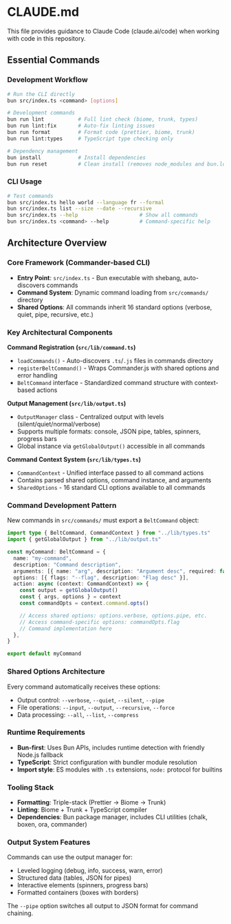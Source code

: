 # CLAUDE.md

This file provides guidance to Claude Code (claude.ai/code) when working with code in this repository.

## Essential Commands

### Development Workflow

```bash
# Run the CLI directly
bun src/index.ts <command> [options]

# Development commands
bun run lint           # Full lint check (biome, trunk, types)
bun run lint:fix       # Auto-fix linting issues
bun run format         # Format code (prettier, biome, trunk)
bun run lint:types     # TypeScript type checking only

# Dependency management
bun install            # Install dependencies
bun run reset          # Clean install (removes node_modules and bun.lock)
```

### CLI Usage

```bash
# Test commands
bun src/index.ts hello world --language fr --formal
bun src/index.ts list --size --date --recursive
bun src/index.ts --help                    # Show all commands
bun src/index.ts <command> --help          # Command-specific help
```

## Architecture Overview

### Core Framework (Commander-based CLI)

- **Entry Point**: `src/index.ts` - Bun executable with shebang, auto-discovers commands
- **Command System**: Dynamic command loading from `src/commands/` directory
- **Shared Options**: All commands inherit 16 standard options (verbose, quiet, pipe, recursive, etc.)

### Key Architectural Components

**Command Registration (`src/lib/command.ts`)**

- `loadCommands()` - Auto-discovers `.ts`/`.js` files in commands directory
- `registerBeltCommand()` - Wraps Commander.js with shared options and error handling
- `BeltCommand` interface - Standardized command structure with context-based actions

**Output Management (`src/lib/output.ts`)**

- `OutputManager` class - Centralized output with levels (silent/quiet/normal/verbose)
- Supports multiple formats: console, JSON pipe, tables, spinners, progress bars
- Global instance via `getGlobalOutput()` accessible in all commands

**Command Context System (`src/lib/types.ts`)**

- `CommandContext` - Unified interface passed to all command actions
- Contains parsed shared options, command instance, and arguments
- `SharedOptions` - 16 standard CLI options available to all commands

### Command Development Pattern

New commands in `src/commands/` must export a `BeltCommand` object:

```typescript
import type { BeltCommand, CommandContext } from "../lib/types.ts"
import { getGlobalOutput } from "../lib/output.ts"

const myCommand: BeltCommand = {
  name: "my-command",
  description: "Command description",
  arguments: [{ name: "arg", description: "Argument desc", required: false }],
  options: [{ flags: "--flag", description: "Flag desc" }],
  action: async (context: CommandContext) => {
    const output = getGlobalOutput()
    const { args, options } = context
    const commandOpts = context.command.opts()

    // Access shared options: options.verbose, options.pipe, etc.
    // Access command-specific options: commandOpts.flag
    // Command implementation here
  },
}

export default myCommand
```

### Shared Options Architecture

Every command automatically receives these options:

- Output control: `--verbose`, `--quiet`, `--silent`, `--pipe`
- File operations: `--input`, `--output`, `--recursive`, `--force`
- Data processing: `--all`, `--list`, `--compress`

### Runtime Requirements

- **Bun-first**: Uses Bun APIs, includes runtime detection with friendly Node.js fallback
- **TypeScript**: Strict configuration with bundler module resolution
- **Import style**: ES modules with `.ts` extensions, `node:` protocol for builtins

### Tooling Stack

- **Formatting**: Triple-stack (Prettier → Biome → Trunk)
- **Linting**: Biome + Trunk + TypeScript compiler
- **Dependencies**: Bun package manager, includes CLI utilities (chalk, boxen, ora, commander)

### Output System Features

Commands can use the output manager for:

- Leveled logging (debug, info, success, warn, error)
- Structured data (tables, JSON for pipes)
- Interactive elements (spinners, progress bars)
- Formatted containers (boxes with borders)

The `--pipe` option switches all output to JSON format for command chaining.
